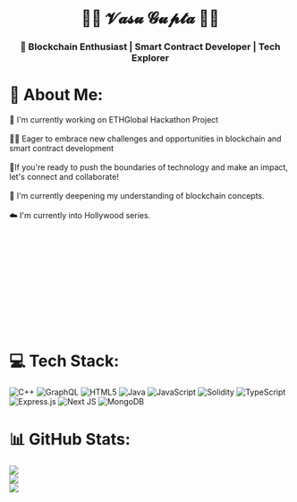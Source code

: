 <h1 align="center">👨‍💻 𝓥𝓪𝓼𝓾 𝓖𝓾𝓹𝓽𝓪 👨‍💻</h1>

<h3 align="center">🚀 Blockchain Enthusiast | Smart Contract Developer | Tech Explorer</h3>


# 💫 About Me:
🔭 I'm currently working on ETHGlobal Hackathon Project<br><br>👨‍💻 Eager to embrace new challenges and opportunities in blockchain and smart contract development <br><br>👯If you're ready to push the boundaries of technology and make an impact, let's connect and collaborate!<br><br>📘 I'm currently deepening my understanding of blockchain concepts.<br><br>☁️ I'm currently into Hollywood series.<br><br><br><br><br><br><br><br><br><br><br><br>


# 💻 Tech Stack:
![C++](https://img.shields.io/badge/c++-%2300599C.svg?style=flat&logo=c%2B%2B&logoColor=white) ![GraphQL](https://img.shields.io/badge/-GraphQL-E10098?style=flat&logo=graphql&logoColor=white) ![HTML5](https://img.shields.io/badge/html5-%23E34F26.svg?style=flat&logo=html5&logoColor=white) ![Java](https://img.shields.io/badge/java-%23ED8B00.svg?style=flat&logo=openjdk&logoColor=white) ![JavaScript](https://img.shields.io/badge/javascript-%23323330.svg?style=flat&logo=javascript&logoColor=%23F7DF1E) ![Solidity](https://img.shields.io/badge/Solidity-%23363636.svg?style=flat&logo=solidity&logoColor=white) ![TypeScript](https://img.shields.io/badge/typescript-%23007ACC.svg?style=flat&logo=typescript&logoColor=white) ![Express.js](https://img.shields.io/badge/express.js-%23404d59.svg?style=flat&logo=express&logoColor=%2361DAFB) ![Next JS](https://img.shields.io/badge/Next-black?style=flat&logo=next.js&logoColor=white) ![MongoDB](https://img.shields.io/badge/MongoDB-%234ea94b.svg?style=flat&logo=mongodb&logoColor=white)
# 📊 GitHub Stats:
![](https://github-readme-stats.vercel.app/api?username=vasugupta153&theme=transparent&hide_border=false&include_all_commits=false&count_private=false)<br/>
![](https://github-readme-streak-stats.herokuapp.com/?user=vasugupta153&theme=transparent&hide_border=false)<br/>
![](https://github-readme-stats.vercel.app/api/top-langs/?username=vasugupta153&theme=transparent&hide_border=false&include_all_commits=false&count_private=false&layout=compact)

<!-- Proudly created with GPRM ( https://gprm.itsvg.in ) -->
